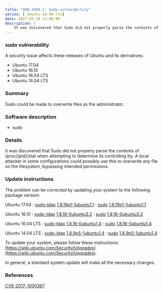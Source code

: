 ```yaml
---
title: "USN-3304-1: Sudo vulnerability"
series: [ ubuntu-14.04-lts]
date: 2017-05-30 12:00:00
description: |
    It was discovered that Sudo did not properly parse the contents of /proc/[pid]/stat when attempting to determine its controlling tty. A local attacker in some configurations could possibly use this to overwrite any file on the filesystem, bypassing intended permissions. 
--- 
```

 
 


### sudo vulnerability

A security issue affects these releases of Ubuntu and its derivatives:

* Ubuntu 17.04
* Ubuntu 16.10
* Ubuntu 16.04 LTS
* Ubuntu 14.04 LTS

### Summary

Sudo could be made to overwrite files as the administrator. 

### Software description

* sudo 

### Details

It was discovered that Sudo did not properly parse the contents of /proc/[pid]/stat when attempting to determine its controlling tty. A local attacker in some configurations could possibly use this to overwrite any file on the filesystem, bypassing intended permissions. 

### Update instructions

The problem can be corrected by updating your system to the following package version:

Ubuntu 17.04
 : [sudo-ldap](https://launchpad.net/ubuntu/+source/sudo) <span> [1.8.19p1-1ubuntu1.1](https://launchpad.net/ubuntu/+source/sudo/1.8.19p1-1ubuntu1.1) </span> 
 : [sudo](https://launchpad.net/ubuntu/+source/sudo) <span> [1.8.19p1-1ubuntu1.1](https://launchpad.net/ubuntu/+source/sudo/1.8.19p1-1ubuntu1.1) </span> 

Ubuntu 16.10
 : [sudo-ldap](https://launchpad.net/ubuntu/+source/sudo) <span> [1.8.16-0ubuntu3.2](https://launchpad.net/ubuntu/+source/sudo/1.8.16-0ubuntu3.2) </span> 
 : [sudo](https://launchpad.net/ubuntu/+source/sudo) <span> [1.8.16-0ubuntu3.2](https://launchpad.net/ubuntu/+source/sudo/1.8.16-0ubuntu3.2) </span> 

Ubuntu 16.04 LTS
 : [sudo-ldap](https://launchpad.net/ubuntu/+source/sudo) <span> [1.8.16-0ubuntu1.4](https://launchpad.net/ubuntu/+source/sudo/1.8.16-0ubuntu1.4) </span> 
 : [sudo](https://launchpad.net/ubuntu/+source/sudo) <span> [1.8.16-0ubuntu1.4](https://launchpad.net/ubuntu/+source/sudo/1.8.16-0ubuntu1.4) </span> 

Ubuntu 14.04 LTS
 : [sudo-ldap](https://launchpad.net/ubuntu/+source/sudo) <span> [1.8.9p5-1ubuntu1.4](https://launchpad.net/ubuntu/+source/sudo/1.8.9p5-1ubuntu1.4) </span> 
 : [sudo](https://launchpad.net/ubuntu/+source/sudo) <span> [1.8.9p5-1ubuntu1.4](https://launchpad.net/ubuntu/+source/sudo/1.8.9p5-1ubuntu1.4) </span> 

To update your system, please follow these instructions: [https://wiki.ubuntu.com/Security/Upgrades](https://wiki.ubuntu.com/Security/Upgrades).

In general, a standard system update will make all the necessary changes. 

### References

 
 [CVE-2017-1000367](http://people.ubuntu.com/~ubuntu-security/cve/CVE-2017-1000367)
 

